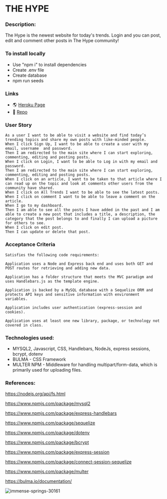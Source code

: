 # THE HYPE

### Description:
The Hype is the newest website for today's trends. Login and you can post, edit and comment other posts in The Hype community!

### To install locally 
- Use "npm i" to install dependencies
- Create .env file
- Create database
- npm run seeds 


### Links

* 🌎 [Heroku Page](https://immense-springs-30161.herokuapp.com/)
* 💾 [Repo](https://github.com/BMArsenault/proj-02-TheHype)

### User Story

```
As a user I want to be able to visit a website and find today’s trending topics and share my own posts with like-minded people.
When I click Sign Up, I want to be able to create a user with my email, username  and password.
Then I am redirected to the main site where I can start exploring, commenting, editing and posting posts.
When I click on Login, I want to be able to Log in with my email and password.
Then I am redirected to the main site where I can start exploring, commenting, editing and posting posts.
When I click on an article, I want to be taken to that article where I can read up on the topic and look at comments other users from the community have shared.  
When I click on All Trends I want to be able to see the latest posts.
When I click on comment I want to be able to leave a comment on the article.
When I go to my dashboard.
Then I am able to see all the posts I have added in the past and I am able to create a new post that includes a title, a description, the category that the post belongs to and finally I can upload a picture for others to see.
When I click on edit post.
Then I can update or delete that post.
```

### Acceptance Criteria

```
Satisfies the following code requirements:

Application uses a Node and Express back end and uses both GET and POST routes for retrieving and adding new data.

Application has a folder structure that meets the MVC paradigm and uses Handlebars.js as the template engine.

Application is backed by a MySQL database with a Sequelize ORM and protects API keys and sensitive information with environment variables.

Application includes user authentication (express-session and cookies).

Application uses at least one new library, package, or technology not covered in class.
```
### Technologies used: 
- MYSQL2, Javascript, CSS, Handlebars, NodeJs, express sessions, bcrypt, dotenv
- BULMA - CSS Framework
- MULTER NPM - Middleware for handling multipart/form-data, which is primarily used for uploading files.

### References:
https://nodejs.org/api/fs.html

https://www.npmjs.com/package/mysql2

https://www.npmjs.com/package/express-handlebars

https://www.npmjs.com/package/sequelize

https://www.npmjs.com/package/dotenv

https://www.npmjs.com/package/bcrypt

https://www.npmjs.com/package/express-session

https://www.npmjs.com/package/connect-session-sequelize

https://www.npmjs.com/package/multer

https://bulma.io/documentation/

![immense-springs-30161](https://user-images.githubusercontent.com/89749979/150656487-38931933-199d-41c3-a8a4-75b8518f4d89.png)


